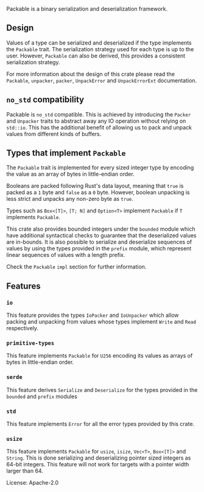 Packable is a binary serialization and deserialization framework.

## Design

Values of a type can be serialized and deserialized if the type implements the
`Packable` trait. The serialization strategy used for each type is up to the
user. However, `Packable` can also be derived, this provides a consistent
serialization strategy.

For more information about the design of this crate please read the `Packable`,
`unpacker`, `packer`, `UnpackError` and `UnpackErrorExt` documentation.

## `no_std` compatibility

Packable is `no_std` compatible. This is achieved by introducing the `Packer`
and `Unpacker` traits to abstract away any IO operation without relying on
`std::io`. This has the additional benefit of allowing us to pack and unpack
values from different kinds of buffers.

## Types that implement `Packable`

The `Packable` trait is implemented for every sized integer type by encoding
the value as an array of bytes in little-endian order.

Booleans are packed following Rust's data layout, meaning that `true` is packed
as a `1` byte and `false` as a `0` byte. However, boolean unpacking is less
strict and unpacks any non-zero byte as `true`.

Types such as `Box<[T]>`, `[T; N]` and `Option<T>` implement `Packable` if `T`
implements `Packable`.

This crate also provides bounded integers under the `bounded` module which have
additional syntactical checks to guarantee that the deserialized values are
in-bounds. It is also possible to serialize and deserialize sequences of values
by using the types provided in the `prefix` module, which represent linear
sequences of values with a length prefix.

Check the `Packable` `impl` section for further information.

## Features

### `io`

This feature provides the types `IoPacker` and `IoUnpacker` which allow packing
and unpacking from values whose types implement `Write` and `Read`
respectively.

### `primitive-types`

This feature implements `Packable` for `U256` encoding its values as arrays of
bytes in little-endian order.

### `serde`

This feature derives `Serialize` and `Deserialize` for the types provided in
the `bounded` and `prefix` modules

### `std`

This feature implements `Error` for all the error types provided by this crate.

### `usize`

This feature implements `Packable` for `usize`, `isize`, `Vec<T>`, `Box<[T]>`
and `String`. This is done serializing and deserializing pointer sized integers
as 64-bit integers. This feature will not work for targets with a pointer width
larger than 64.

License: Apache-2.0
